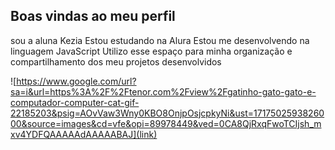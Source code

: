 ## Boas vindas ao meu perfil

sou a aluna Kezia 
Estou estudando na Alura
Estou me desenvolvendo na linguagem JavaScript
Utilizo esse espaço para minha organização e compartilhamento dos meu projetos desenvolvidos

![https://www.google.com/url?sa=i&url=https%3A%2F%2Ftenor.com%2Fview%2Fgatinho-gato-gato-e-computador-computer-cat-gif-22185203&psig=AOvVaw3Wny0KBO8OnjpOsjcpkyNi&ust=1717502593826000&source=images&cd=vfe&opi=89978449&ved=0CA8QjRxqFwoTCIjsh_mxv4YDFQAAAAAdAAAAABAJ](link)

















<!--
**Kezia0904/Kezia0904** is a ✨ _special_ ✨ repository because its `README.md` (this file) appears on your GitHub profile.

Here are some ideas to get you started:

- 🔭 I’m currently working on ...
- 🌱 I’m currently learning ...
- 👯 I’m looking to collaborate on ...
- 🤔 I’m looking for help with ...
- 💬 Ask me about ...
- 📫 How to reach me: ...
- 😄 Pronouns: ...
- ⚡ Fun fact: ...
-->
